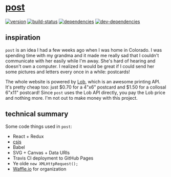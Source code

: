 # [post][post-href]

[![version][version-badge]][version-href]
[![build-status][build-status-badge]][build-status-href]
[![dependencies][dependencies-badge]][dependencies-href]
[![dev-dependencies][dev-dependencies-badge]][dev-dependencies-href]


## inspiration

`post` is an idea I had a few weeks ago when I was home in Colorado.  I was spending time with my grandma and it made me really sad that I couldn't communicate with her easily while I'm away.  She's hard of hearing and doesn't own a computer.  I realized it would be great if I could send her some pictures and letters every once in a while: postcards!

The whole website is powered by [Lob][lob-href], which is an awesome printing API.  It's pretty cheap too: just $0.70 for a 4"x6" postcard and $1.50 for a collosal 6"x11" postcard!  Since `post` uses the Lob API directly, you pay the Lob price and nothing more.  I'm not out to make money with this project.


## technical summary

Some code things used in `post`:

* React + Redux
* [csjs][csjs-href]
* Babel
* SVG + Canvas + Data URIs
* Travis CI deployment to GitHub Pages
* Ye olde `new XMLHttpRequest();`
* [Waffle.io][waffle-href] for organization


[version-badge]: https://img.shields.io/github/tag/scott113341/post.svg?label=version&style=flat-square
[version-href]: https://github.com/scott113341/post/tags

[build-status-badge]: https://img.shields.io/travis/scott113341/post.svg?style=flat-square
[build-status-href]: https://travis-ci.org/scott113341/post

[dependencies-badge]: https://img.shields.io/david/scott113341/post/master.svg?style=flat-square
[dependencies-href]: https://david-dm.org/scott113341/post/master

[dev-dependencies-badge]: https://img.shields.io/david/dev/scott113341/post/master.svg?style=flat-square
[dev-dependencies-href]: https://david-dm.org/scott113341/post/master?type=dev

[post-href]: https://post.scotthardy.me
[lob-href]: https://lob.com
[csjs-href]: https://github.com/rtsao/csjs
[waffle-href]: https://waffle.io/scott113341/post
